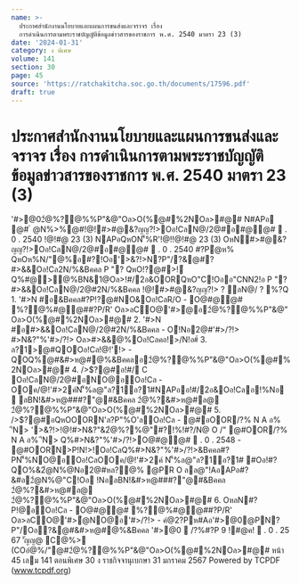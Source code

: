```yaml
---
name: >-
  ประกาศสำนักงานนโยบายและแผนการขนส่งและจราจร เรื่อง
  การดำเนินการตามพระราชบัญญัติข้อมูลข่าวสารของราชการ พ.ศ. 2540 มาตรา 23 (3)
date: '2024-01-31'
category: ง พิเศษ
volume: 141
section: 30
page: 45
source: 'https://ratchakitcha.soc.go.th/documents/17596.pdf'
draft: true
---
```


# ประกาศสำนักงานนโยบายและแผนการขนส่งและจราจร เรื่อง การดำเนินการตามพระราชบัญญัติข้อมูลข่าวสารของราชการ พ.ศ. 2540 มาตรา 23 (3)

'#>@02ํ@%?@%%P"&@"Oล>O(%@#%2NOล>#@# N#APอ @# ํ @N%>%@#!@!#>#@&?ญญ?!>Oอ!CลN@/2@#อ#@@#  . 0 . 2540 !@!#@ 23 (3) NAPอQหON'็%R'!@!!@!#@ 23 (3) OหN#>#@&?ญญ?!>Oอ!CลN@/2@#อ#@@#  . 0 . 2540 #?Pํ@ห% QหOห%N/"@%อ#?!Oอ'>&?!>N?P"/?&@#? #>&&Oอ!Cล2N/%&Bคคล P "? QหO!?@#>!์ Q%#@>@%BN&1@Oล>!#/2อ&OORQหO"C!Oออ"CNN2!อ P "? #>&&Oอ!CลN@/2@#2N/%&Bคคล !@!#>#@&?ญญ?!> ? ลN@/ ? %?Q 1. '#>N #อ&Bคคล#?P!?@#NO&Oอ!CลR/O - O@#@@# %?@%#@@##?P/R' Oล>ลCO@'#>ํ@อ2ํ@%?@%%P"&@" Oล>O(%@#%2NOล>#@# 2. '#>N #อ#>&&Oอ!CลN@/2@#2N/%&Bคคล - O้!Nอ2@#'#>/?!> #>N&?"%'#>/?!> Oล>#>&&@%Oอ!Cลคอ!>/N!อ#์ 3. ล?1>@#QOOอ!Cล!@!'!> - QOQ%@#&#>ห@#@%&Bคคลอ2ํ@%?@%%P"&@"Oล>O(%@#%2NOล>#@# 4. />$?@#อ!#/ C Oอ!CลN@/2@#อNO@อOอ!Cล - OOค/@!'#>2ค์N'็%ล@"ล?1์อ?1#NAPออ!#/2อ&Oอ!Cลอ!%Nอ  ลBN!&#>ห@###?"@#&Bคคล 2ํ@%?&#>ห@#ล@ 2ํ@%?@%%P"&@"Oล>O(%@#%2NOล>#@# 5. />$?@#อQหOOORN'ล?P"%O'ลOอ!Cล - @#อOOR/?% N A อ% 'ีN> '>&?!>!@!#>N&?"&2ํ@%?%@"#?!%!#?/N@ O /" @#OOR/?% N A อ% 'ีN> Q%#>N&?"%'#>/?!>O@#@@#  . 0 . 2548 - @#OORN>P!N!>!Oอ!CลQ%#>N&?"%'#>/?!>&Bคคล#?PN'็%NO@อOอ!CลOOค/@!'#>2ค์ N'็%ล@"ล?1์อ?1# #Oอ!#?QO%&2ํ@N%@Nอ2@#หล?@% @PR O ลล@"!AอAPอ#?&#อ2ํ@N%@"C!Oอ !NอลBN!&#>ห@###?"@#&Bคคล 2ํ@%?&#>ห@#ล@ 2ํ@%?@%%P"&@"Oล>O(%@#%2NOล>#@# 6. OหลN#?P!@อOอ!Cล - O@#@@# %?@%#@@##?P/R' Oล>ลCO@'#>ํ@NO@อ'#>/?!> - คํ@2?Pห#Aอ'#>@0@PN?P"/Oอ?&@#&#>ห@#@%&Bคคล '#>@0  /?%#?P 9 !#@ค!  . 0 . 25 67 'ัญญ@ C@%> (COอํ@%/"@#2ํ@%?@%%P"&@"Oล>O(%@#%2NOล>#@# หน้า 45 เลม 141 ตอนพิเศษ 30 ง ราชกิจจานุเบกษา 31 มกราคม 2567 Powered by TCPDF (www.tcpdf.org)
